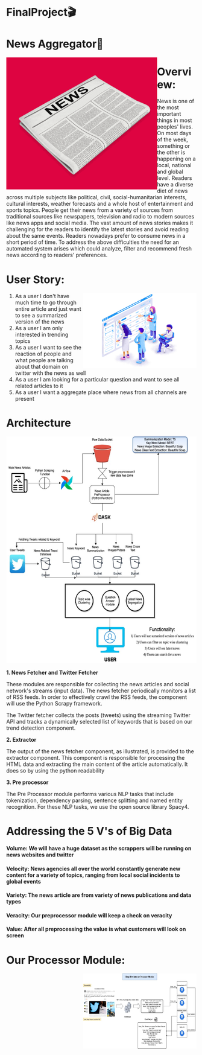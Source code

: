 # FinalProject🎬
# News Aggregator📰 
<img align="left" alt="GIF" src="https://github.com/BigDataArchitecture/FinalProject/blob/main/Images/news_page.gif" width="400" height="350" />

# Overview:
News is one of the most important things in most peoples' lives. On most days of the week, something or the other is happening on a local, national and global level. Readers have a diverse diet of news across multiple subjects like political, civil, social-humanitarian interests, cultural interests, weather forecasts and a whole host of entertainment and sports topics. People get their news from a variety of sources from traditional sources like newspapers, television and radio to modern sources like news apps and social media. The vast amount of news stories makes it challenging for the readers to identify the latest stories and avoid reading about the same events. Readers nowadays prefer to consume news in a short period of time. To address the above difficulties the need for an automated system arises which could analyze, filter and recommend fresh news according to readers' preferences.

# User Story:
<img align="right" alt="GIF" src="https://github.com/BigDataArchitecture/FinalProject/blob/main/Images/user_story.jpeg" width="300" height="200" />

1. As a user I don't have much time to go through entire article and just want to see a summarized version of the news
2. As a user I am only interested in trending topics
3. As a user I want to see the reaction of people and what people are talking about that domain on twitter with the news as well
4. As a user I am looking for a particular question and want to see all related articles to it
5. As a user I want a aggregate place where news from all channels are present

# Architecture
<img src="https://github.com/BigDataArchitecture/FinalProject/blob/main/Images/NewsAggregation.jpg" width="1000" height="600" />

**1. News Fetcher and Twitter Fetcher**

These modules are responsible for collecting the news articles and social network's streams (input data). The news fetcher periodically monitors a list of RSS feeds. In order to effectively crawl the RSS feeds, the component will use the Python Scrapy framework.

The Twitter fetcher collects the posts (tweets) using the streaming Twitter API and tracks a dynamically selected list of keywords that is based on our trend detection component.

**2. Extractor**

The output of the news fetcher component, as illustrated, is provided to the extractor component. This component is responsible for processing the HTML data and extracting the main content of the article automatically. It does so by using the python readability

**3. Pre processor**

The Pre Processor module performs various NLP tasks that include tokenization, dependency parsing, sentence splitting and named entity recognition. For these NLP tasks, we use the open source library Spacy4.


 # Addressing the 5 V's of Big Data
#### Volume: We will have a huge dataset as the scrappers will be running on news websites and twitter

#### Velocity: News agencies all over the world constantly generate new content for a variety of topics, ranging from local social incidents to global events

#### Variety: The news article are from variety of news publications and data types

#### Veracity: Our preprocessor module will keep a check on veracity

#### Value: After all preprocessing the value is what customers will look on screen

 # Our Processor Module:
 <img align="right" alt="GIF" src="Images/Processor_module.jpg" width="300" height="200" />
